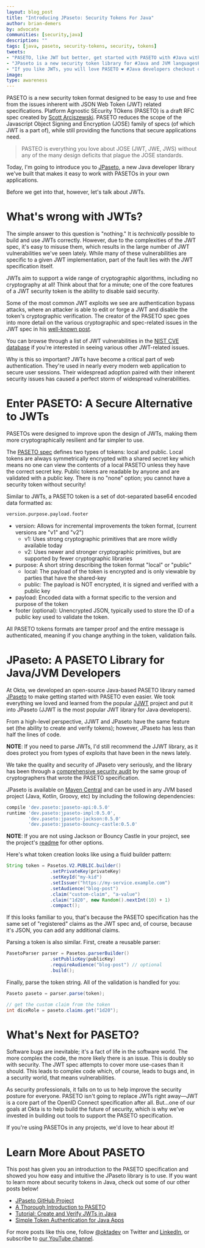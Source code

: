 ```yaml
---
layout: blog_post
title: "Introducing JPaseto: Security Tokens For Java"
author: brian-demers
by: advocate
communities: [security,java]
description: ""
tags: [java, paseto, security-tokens, security, tokens]
tweets:
- "PASETO, like JWT but better, get started with PASETO with #Java with JPaseto‼️"
- "JPaseto is a new security token library for #Java and JVM languages🔒"
- "If you like JWTs, you will love PASETO ❤️ #Java developers checkout out JPaseto ⬇️"
image:
type: awareness
---
```


PASETO is a new security token format designed to be easy to use and free from the issues inherent with JSON Web Token (JWT) related specifications. Platform Agnostic SEcurity TOkens (PASETO) is a draft RFC spec created by [Scott Arciszewski](https://paragonie.com/). PASETO reduces the scope of the Javascript Object Signing and Encryption (JOSE) family of specs (of which JWT is a part of), while still providing the functions that secure applications need.  

> PASTEO is everything you love about JOSE (JWT, JWE, JWS) without any of the many design deficits that plague the JOSE standards.

Today, I'm going to introduce you to [JPaseto](https://github.com/paseto-toolkit/jpaseto), a new Java developer library we've built that makes it easy to work with PASETOs in your own applications.

Before we get into that, however, let's talk about JWTs.

# What's wrong with JWTs?

The simple answer to this question is "nothing." It is *technically* possible to build and use JWTs correctly. However, due to the complexities of the JWT spec, it's easy to misuse them, which results in the large number of JWT vulnerabilities we've seen lately. While many of these vulnerabilities are specific to a given JWT implementation, part of the fault lies with the JWT specification itself.
 
JWTs aim to support a wide range of cryptographic algorithms, including no cryptography at all! Think about that for a minute; one of the core features of a JWT security token is the ability to disable said security.

Some of the most common JWT exploits we see are authentication bypass attacks, where an attacker is able to edit or forge a JWT and disable the token's cryptographic verification. The creator of the PASETO spec goes into more detail on the various cryptographic and spec-related issues in the JWT spec in his [well-known post](https://paragonie.com/blog/2018/03/paseto-platform-agnostic-security-tokens-is-secure-alternative-jose-standards-jwt-etc).

You can browse through a list of JWT vulnerabilities in the [NIST CVE database](https://nvd.nist.gov/vuln/search/results?form_type=Advanced&results_type=overview&query=jwt&search_type=all) if you're interested in seeing various other JWT-related issues.

Why is this so important? JWTs have become a critical part of web authentication. They're used in nearly every modern web application to secure user sessions. Their widespread adoption paired with their inherent security issues has caused a perfect storm of widespread vulnerabilities.

# Enter PASETO: A Secure Alternative to JWTs

PASETOs were designed to improve upon the design of JWTs, making them more cryptographically resilient and far simpler to use.

The [PASETO spec](https://paseto.io/) defines two types of tokens: local and public. Local tokens are always symmetrically encrypted with a shared secret key which means no one can view the contents of a local PASETO unless they have the correct secret key. Public tokens are readable by anyone and are validated with a public key. There is no "none" option; you cannot have a security token without security!

Similar to JWTs, a PASETO token is a set of dot-separated base64 encoded data formatted as:

```txt
version.purpose.payload.footer
```

* version: Allows for incremental improvements the token format, (current versions are "v1" and "v2")
  * v1: Uses strong cryptographic primitives that are more wildly available today
  * v2: Uses newer and stronger cryptographic primitives, but are supported by fewer cryptographic libraries
* purpose: A short string describing the token format "local" or "public"
  * local: The payload of the token is encrypted and is only viewable by parties that have the shared-key
  * public: The payload is NOT encrypted, it is signed and verified with a public key
* payload: Encoded data with a format specific to the version and purpose of the token
* footer (optional): Unencrypted JSON, typically used to store the ID of a public key used to validate the token.

All PASETO tokens formats are tamper proof and the entire message is authenticated, meaning if you change anything in the token, validation fails.

# JPaseto: A PASETO Library for Java/JVM Developers

At Okta, we developed an open-source Java-based PASETO library named [JPaseto](https://github.com/paseto-toolkit/jpaseto) to make getting started with PASETO even easier. We took everything we loved and learned from the popular [JJWT](https://github.com/jwtk/jjwt/) project and put it into JPaseto (JJWT is the most popular JWT library for Java developers).

From a high-level perspective, JJWT and JPaseto have the same feature set (the ability to create and verify tokens); however, JPaseto has less than half the lines of code.  

**NOTE**: If you need to parse JWTs, I'd still recommend the JJWT library, as it does protect you from types of exploits that have been in the news lately. 

We take the quality and security of JPaseto very seriously, and the library has been through a [comprehensive security audit](https://paragonie.com/audit/OiT6VlbQ7n6Y6Qz6) by the same group of cryptographers that wrote the PASETO specification.

JPaseto is available on [Maven Central](https://search.maven.org/search?q=jpaseto) and can be used in any JVM based project (Java, Kotlin, Groovy, etc) by including the following dependencies:

```groovy
compile 'dev.paseto:jpaseto-api:0.5.0'
runtime 'dev.paseto:jpaseto-impl:0.5.0',
        'dev.paseto:jpaseto-jackson:0.5.0'
        'dev.paseto:jpaseto-bouncy-castle:0.5.0'
```

**NOTE**: If you are not using Jackson or Bouncy Castle in your project, see the project's [readme](https://github.com/paseto-toolkit/jpaseto#installation) for other options.

Here's what token creation looks like using a fluid builder pattern:

```java
String token = Pasetos.V2.PUBLIC.builder()
                .setPrivateKey(privateKey)
                .setKeyId("my-kid")
                .setIssuer("https://my-service.example.com")
                .setAudience("blog-post")
                .claim("custom-claim", "a-value")
                .claim("1d20", new Random().nextInt(10) + 1)
                .compact();
```

If this looks familiar to you, that's because the PASETO specification has the same set of "registered" claims as the JWT spec and, of course, because it's JSON, you can add any additional claims.

Parsing a token is also similar. First, create a reusable parser:

```java
PasetoParser parser = Pasetos.parserBuilder()
                .setPublicKey(publicKey)
                .requireAudience("blog-post") // optional
                .build();
```

Finally, parse the token string. All of the validation is handled for you:

```java
Paseto paseto = parser.parse(token);

// get the custom claim from the token
int diceRole = paseto.claims.get("1d20");
```

# What's Next for PASETO?

Software bugs are inevitable; it's a fact of life in the software world. The more complex the code, the more likely there is an issue. This is doubly so with security. The JWT spec attempts to cover more use-cases than it should. This leads to complex code which, of course, leads to bugs and, in a security world, that means vulnerabilities. 

As security professionals, it falls on to us to help improve the security posture for everyone. PASETO isn't going to replace JWTs right away—JWT is a core part of the OpenID Connect specification after all. But...one of our goals at Okta is to help build the future of security, which is why we've invested in building out tools to support the PASETO specification.

If you're using PASETOs in any projects, we'd love to hear about it!

# Learn More About PASETO

This post has given you an introduction to the PASETO specification and showed you how easy and intuitive the JPaseto library is to use. If you want to learn more about security tokens in Java, check out some of our other posts below!

* [JPaseto GitHub Project](https://github.com/paseto-toolkit/jpaseto)
* [A Thorough Introduction to PASETO](/blog/2019/10/17/a-thorough-introduction-to-paseto)
* [Tutorial: Create and Verify JWTs in Java](/blog/2020/02/14/paseto-security-tokens-java)
* [Simple Token Authentication for Java Apps](/blog/2018/10/16/token-auth-for-java)

For more posts like this one, follow [@oktadev](https://twitter.com/oktadev) on Twitter and [LinkedIn](https://www.linkedin.com/company/oktadev/), or subscribe to [our YouTube channel](https://www.youtube.com/c/oktadev).